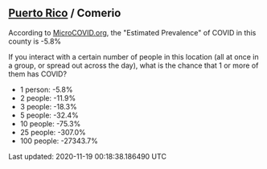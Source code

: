 
## [Puerto Rico](/united-states/puerto-rico) / Comerio

According to [MicroCOVID.org](http://microcovid.org),
the "Estimated Prevalence" of COVID in this county is -5.8%

If you interact with a certain number of people in this location
(all at once in a group, or spread out across the day), what is the chance that
1 or more of them has COVID?

- 1 person: -5.8%
- 2 people: -11.9%
- 3 people: -18.3%
- 5 people: -32.4%
- 10 people: -75.3%
- 25 people: -307.0%
- 100 people: -27343.7%

Last updated: 2020-11-19 00:18:38.186490 UTC
